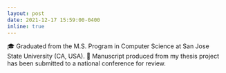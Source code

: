 ```yaml
---
layout: post
date: 2021-12-17 15:59:00-0400
inline: true
---
```


🎓 Graduated from the M.S. Program in Computer Science at San Jose State University (CA, USA). 📜 Manuscript produced from my thesis project has been submitted to a national conference for review.
